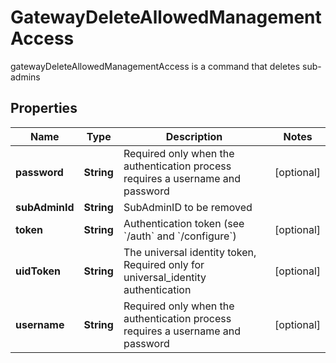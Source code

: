 

# GatewayDeleteAllowedManagementAccess

gatewayDeleteAllowedManagementAccess is a command that deletes sub-admins
## Properties

Name | Type | Description | Notes
------------ | ------------- | ------------- | -------------
**password** | **String** | Required only when the authentication process requires a username and password |  [optional]
**subAdminId** | **String** | SubAdminID to be removed | 
**token** | **String** | Authentication token (see &#x60;/auth&#x60; and &#x60;/configure&#x60;) |  [optional]
**uidToken** | **String** | The universal identity token, Required only for universal_identity authentication |  [optional]
**username** | **String** | Required only when the authentication process requires a username and password |  [optional]



